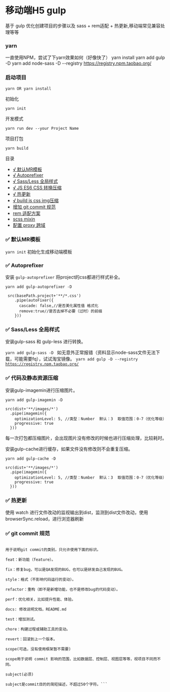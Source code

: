 # 移动端H5 gulp

基于 gulp 优化创建项目的步骤以及 sass + rem适配 + 热更新,移动端常见兼容处理等等

### yarn

一直使用NPM，尝试了下yarn效果如何（好像快了） 
yarn install 
yarn add gulp -D 
yarn add node-sass -D --registry https://registry.npm.taobao.org/

### 启动项目

```
yarn OR yarn install 

```
初始化
```
yarn init

```

开发模式
```
yarn run dev --your Project Name
```


项目打包
```
yarn build
```

<!-- √ -->
目录
- [ √ 默认MR模板](#template)
- [ √ Autoprefixer](#autoprefixer)
- [ √ Sass/Less 全局样式](#sassLess)
- [ √ JS ES6 CSS 转换压缩](#mini)
- [ √ 热更新 ](#hotUpdate)
- [ √ build js css img压缩](#)
- [ 增加 git commit 规范 ](#commit)
- [ rem 适配方案](#)
- [ scss mixin](#)
- [ 配置 proxy 跨域](#)
<!-- - [ 添加 IE 兼容 ](#ie) -->
<!-- ### <span id="template">✅ 默认MR模板 </span> -->
<!-- - [√ 添加 IE 兼容 ](#ie) -->
<!-- - [√ Eslint+Pettier 统一开发规范 ](#pettier) -->


### <span id="template">✅ 默认MR模板 </span>

<code>yarn init</code> 初始化生成移动端模板

<!-- 模板目录结构 -->
<!-- ```
├── template
│   ├── css
│   │   ├── index.scss               
│   │   ├── mixin.scss               # 全局mixin
│   │   └── common.scss           # 全局通用样式
│   ├── js
│   │   ├── index.js               
│   │   └── utils.js               
│   ├── index.html           
``` -->

### <span id="autoprefixer">✅ Autoprefixer </span>
 
安装 <code>gulp-autoprefixer</code> 将project的css都进行样式补全。

<code>yarn add gulp-autoprefixer -D</code> 

```
 src(basePath.project+'**/*.css')
    .pipe(autoFixer({
      cascade: false,//是否美化属性值 格式化
      remove:true//是否去掉不必要（过时）的前缀
    }))  
```

### <span id="sassLess">✅ Sass/Less 全局样式 </span>

安装gulp-sass 和 gulp-less 进行转换。

<code>yarn add gulp-sass -D </code> 如无意外正常报错（资料显示node-sass文件无法下载，可能需要fq），试试淘宝镜像。
<code>yarn add gulp -D --registry https://registry.npm.taobao.org/</code>

### <span id="mini">✅ 代码及静态资源压缩 </span>

安装gulp-imagemin进行压缩图片。

<code>yarn add gulp-imagemin -D </code> 

```
src(dist+'**/images/*')  
  .pipe(imagemin({
    optimizationLevel: 5, //类型：Number  默认：3  取值范围：0-7（优化等级）
    progressive: true
  }))
```

每一次打包都压缩图片，会出现图片没有修改的时候也进行压缩处理，比较耗时。

安装gulp-cache进行缓存，如果文件没有修改则不会重复压缩。

<code>yarn add gulp-cache -D </code> 

```
src(dist+'**/images/*')  
  .pipe(imagemin({
    optimizationLevel: 5, //类型：Number  默认：3  取值范围：0-7（优化等级）
    progressive: true
  }))
```

### <span id="hotUpdate">✅ 热更新 </span>

使用 watch 进行文件改动的监视输出到dist，监测到dist文件改动，使用browserSync.reload，进行浏览器刷新

### <span id="commit">✅ git commit 规范 </span>
```type(必须)

用于说明git commit的类别，只允许使用下面的标识。

feat：新功能（feature）。

fix：修复bug，可以是QA发现的BUG，也可以是研发自己发现的BUG。

style：格式（不影响代码运行的变动）。

refactor：重构（即不是新增功能，也不是修改bug的代码变动）。

perf：优化相关，比如提升性能、体验。

docs: 修改说明文档，README.md

test：增加测试。

chore：构建过程或辅助工具的变动。

revert：回滚到上一个版本。

scope(可选，没有使用框架暂不需要)

scope用于说明 commit 影响的范围，比如数据层、控制层、视图层等等，视项目不同而不同。

subject(必须)

subject是commit目的的简短描述，不超过50个字符。```